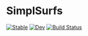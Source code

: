 # SimplSurfs

[![Stable](https://img.shields.io/badge/docs-stable-blue.svg)](https://Saschobolt.github.io/SimplSurfs.jl/stable/)
[![Dev](https://img.shields.io/badge/docs-dev-blue.svg)](https://Saschobolt.github.io/SimplSurfs.jl/dev/)
[![Build Status](https://github.com/Saschobolt/SimplSurfs.jl/actions/workflows/CI.yml/badge.svg?branch=main)](https://github.com/Saschobolt/SimplSurfs.jl/actions/workflows/CI.yml?query=branch%3Amain)
